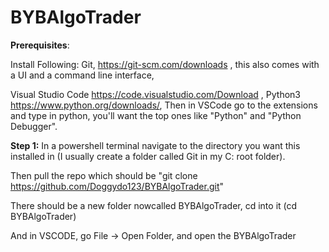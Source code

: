 # BYBAlgoTrader

**Prerequisites**:

Install Following:
Git, https://git-scm.com/downloads , this also comes with a UI and a command line interface,


Visual Studio Code https://code.visualstudio.com/Download ,
Python3 https://www.python.org/downloads/,
Then in VSCode go to the extensions and type in python, you'll want the top ones like "Python" and "Python Debugger".

**Step 1:**
In a powershell terminal navigate to the directory you want this installed in (I usually create a folder called Git in my C: root folder).

Then pull the repo which should be "git clone https://github.com/Doggydo123/BYBAlgoTrader.git" 

There should be a new folder nowcalled BYBAlgoTrader, cd into it (cd BYBAlgoTrader)

And in VSCODE, go File -> Open Folder, and open the BYBAlgoTrader
